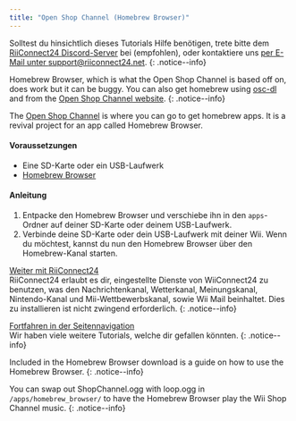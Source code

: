 ```yaml
---
title: "Open Shop Channel (Homebrew Browser)"
---
```


Solltest du hinsichtlich dieses Tutorials Hilfe benötigen, trete bitte dem [RiiConnect24 Discord-Server](https://discord.gg/osc) bei (empfohlen), oder kontaktiere uns [per E-Mail unter support@riiconnect24.net](mailto:support@riiconnect24.net).
{: .notice--info}

Homebrew Browser, which is what the Open Shop Channel is based off on, does work but it can be buggy. You can also get homebrew using [osc-dl](https://github.com/dhtdht020/osc-dl/releases/latest) and from the [Open Shop Channel website](https://oscwii.org/).
{: .notice--info}

The [Open Shop Channel](https://oscwii.org/) is where you can go to get homebrew apps. It is a revival project for an app called Homebrew Browser.

#### Voraussetzungen
* Eine SD-Karte oder ein USB-Laufwerk
* [Homebrew Browser](/assets/files/homebrew_browser_v0.3.9e.zip)

#### Anleitung

1. Entpacke den Homebrew Browser und verschiebe ihn in den `apps`-Ordner auf deiner SD-Karte oder deinem USB-Laufwerk.
2. Verbinde deine SD-Karte oder dein USB-Laufwerk mit deiner Wii. Wenn du möchtest, kannst du nun den Homebrew Browser über den Homebrew-Kanal starten.

[Weiter mit RiiConnect24](riiconnect24)<br> RiiConnect24 erlaubt es dir, eingestellte Dienste von WiiConnect24 zu benutzen, was den Nachrichtenkanal, Wetterkanal, Meinungskanal, Nintendo-Kanal und Mii-Wettbewerbskanal, sowie Wii Mail beinhaltet. Dies zu installieren ist nicht zwingend erforderlich.
{: .notice--info}

[Fortfahren in der Seitennavigation](site-navigation)<br> Wir haben viele weitere Tutorials, welche dir gefallen könnten.
{: .notice--info}

Included in the Homebrew Browser download is a guide on how to use the Homebrew Browser.
{: .notice--info}

You can swap out ShopChannel.ogg with loop.ogg in `/apps/homebrew_browser/` to have the Homebrew Browser play the Wii Shop Channel music.
{: .notice--info}
